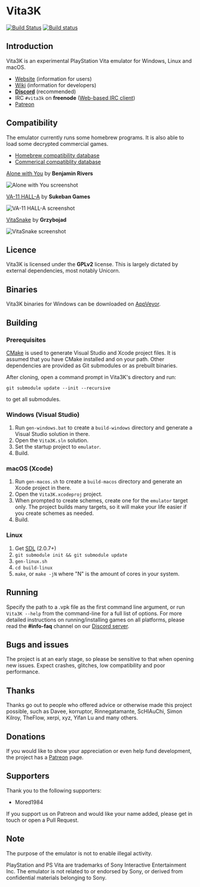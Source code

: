 # Vita3K
[![Build Status](https://travis-ci.org/Vita3K/Vita3K.svg?branch=master)](https://travis-ci.org/Vita3K/Vita3K)
[![Build status](https://ci.appveyor.com/api/projects/status/tlvkwrsj13vq3gor/branch/master?svg=true)](https://ci.appveyor.com/project/Vita3K/vita3k/branch/master)
## Introduction
Vita3K is an experimental PlayStation Vita emulator for Windows, Linux and macOS.

* [Website](https://vita3k.org/) (information for users)
* [Wiki](https://github.com/Vita3K/Vita3K/wiki) (information for developers)
* [**Discord**](https://discord.gg/MaWhJVH) (recommended)
* IRC `#vita3k` on **freenode** ([Web-based IRC client](https://webchat.freenode.net/?channels=%23vita3k))
* [Patreon](https://www.patreon.com/Vita3K)

## Compatibility
The emulator currently runs some homebrew programs. It is also able to load some decrypted commercial games.

- [Homebrew compatibility database](https://github.com/Vita3K/homebrew-compatibility/issues)
- [Commerical compatiblity database](https://github.com/Vita3K/compatibility/issues)

[Alone with You](https://www.playstation.com/en-us/games/alone-with-you-psvita/) by **Benjamin Rivers**

![Alone with You screenshot](https://user-images.githubusercontent.com/20528385/57988943-1e955e80-7a62-11e9-8aa8-e96eacef8e60.png)

[VA-11 HALL-A](https://www.playstation.com/en-us/games/va-11-hall-a-psvita/) by **Sukeban Games**

![VA-11 HALL-A screenshot](https://user-images.githubusercontent.com/20528385/57989089-fad31800-7a63-11e9-85de-017b29d5cc15.png)

[VitaSnake](https://github.com/Grzybojad/vitaSnake/releases) by **Grzybojad**

![VitaSnake screenshot](https://user-images.githubusercontent.com/20528385/58014428-cd6b8600-7ac6-11e9-83ab-a3d2b79417fe.png)

## Licence
Vita3K is licensed under the **GPLv2** license. This is largely dictated by external dependencies, most notably Unicorn.

## Binaries

Vita3K binaries for Windows can be downloaded on [AppVeyor](https://ci.appveyor.com/project/Vita3K/vita3k/branch/master/artifacts).

## Building
### Prerequisites
[CMake](https://cmake.org/) is used to generate Visual Studio and Xcode project files. It is assumed that you have CMake installed and on your path. Other dependencies are provided as Git submodules or as prebuilt binaries.

After cloning, open a command prompt in Vita3K's directory and run:

`git submodule update --init --recursive`

to get all submodules.

### Windows (Visual Studio)
1. Run `gen-windows.bat` to create a `build-windows` directory and generate a Visual Studio solution in there.
2. Open the `Vita3K.sln` solution.
3. Set the startup project to `emulator`.
4. Build.

### macOS (Xcode)
1. Run `gen-macos.sh` to create a `build-macos` directory and generate an Xcode project in there.
2. Open the `Vita3K.xcodeproj` project.
3. When prompted to create schemes, create one for the `emulator` target only. The project builds many targets, so it will make your life easier if you create schemes as needed.
4. Build.

### Linux
1. Get [SDL](https://wiki.libsdl.org/Installation#Linux.2FUnix) (2.0.7+)
2. `git submodule init && git submodule update`
3. `gen-linux.sh`
4. `cd build-linux`
5. `make`, or `make -jN` where "N" is the amount of cores in your system.

## Running
Specify the path to a .vpk file as the first command line argument, or run `Vita3K --help` from the command-line for a full list of options.
For more detailed instructions on running/installing games on all platforms, please read the **#info-faq** channel on our [Discord server](https://discord.gg/MaWhJVH).

## Bugs and issues
The project is at an early stage, so please be sensitive to that when opening new issues. Expect crashes, glitches, low compatibility and poor performance.

## Thanks
Thanks go out to people who offered advice or otherwise made this project possible, such as Davee, korruptor, Rinnegatamante, ScHlAuChi, Simon Kilroy, TheFlow, xerpi, xyz, Yifan Lu and many others.

## Donations
If you would like to show your appreciation or even help fund development, the project has a [Patreon](https://www.patreon.com/Vita3K) page.

## Supporters
Thank you to the following supporters:
* Mored1984

If you support us on Patreon and would like your name added, please get in touch or open a Pull Request.

## Note
The purpose of the emulator is not to enable illegal activity.

PlayStation and PS Vita are trademarks of Sony Interactive Entertainment Inc. The emulator is not related to or endorsed by Sony, or derived from confidential materials belonging to Sony.

